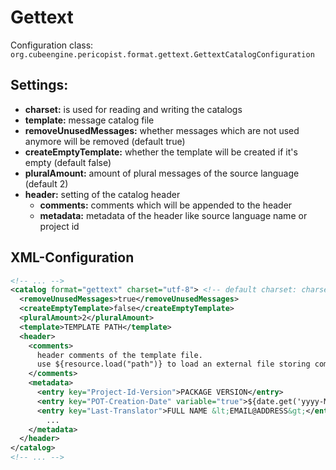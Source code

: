# Gettext

Configuration class: ```org.cubeengine.pericopist.format.gettext.GettextCatalogConfiguration```

## Settings:

- **charset:** is used for reading and writing the catalogs
- **template:** message catalog file
- **removeUnusedMessages:** whether messages which are not used anymore will be removed (default true)
- **createEmptyTemplate:** whether the template will be created if it's empty (default false)
- **pluralAmount:** amount of plural messages of the source language (default 2)
- **header:** setting of the catalog header
  - **comments:** comments which will be appended to the header
  - **metadata:** metadata of the header like source language name or project id

## XML-Configuration

```xml
<!-- ... -->
<catalog format="gettext" charset="utf-8"> <!-- default charset: charset set as extractor tag attribute -->
  <removeUnusedMessages>true</removeUnusedMessages>
  <createEmptyTemplate>false</createEmptyTemplate>
  <pluralAmount>2</pluralAmount>
  <template>TEMPLATE PATH</template>
  <header>
    <comments>
      header comments of the template file.
      use ${resource.load("path")} to load an external file storing comments
    </comments>
    <metadata>
      <entry key="Project-Id-Version">PACKAGE VERSION</entry>
      <entry key="POT-Creation-Date" variable="true">${date.get('yyyy-MM-dd HH:mm:ssZ')}</entry>
      <entry key="Last-Translator">FULL NAME &lt;EMAIL@ADDRESS&gt;</entry>
        ...
    </metadata>
  </header>
</catalog>
<!-- ... -->
```

